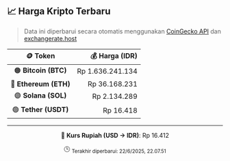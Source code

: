 

<!-- HARGA_KRIPTO -->
## 📈 Harga Kripto Terbaru

> Data ini diperbarui secara otomatis menggunakan [CoinGecko API](https://www.coingecko.com/) dan [exchangerate.host](https://exchangerate.host/)

<div align="center">

| 🪙 Token | 💰 Harga (IDR) |
|:------:|---------------:|
| 🟠 **Bitcoin (BTC)**   | Rp 1.636.241.134 |
| 🔵 **Ethereum (ETH)**  | Rp 36.168.231 |
| 🟣 **Solana (SOL)**    | Rp 2.134.289 |
| 🟢 **Tether (USDT)**   | Rp 16.418 |

---

💱 **Kurs Rupiah (USD → IDR)**: Rp 16.412

🕒 <sub>Terakhir diperbarui: 22/6/2025, 22.07.51</sub>

</div>
<!-- /HARGA_KRIPTO -->